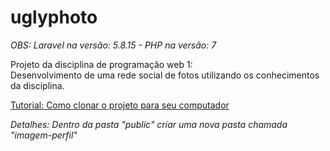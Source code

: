 # uglyphoto

<i>OBS: Laravel na versão: 5.8.15 - PHP na versão: 7</i>

Projeto da disciplina de programação web 1:  
Desenvolvimento de uma rede social de fotos utilizando os conhecimentos da disciplina.

[Tutorial: Como clonar o projeto para seu computador](https://medium.com/@mateusgalasso/laravel-importando-projetos-dc31a3488d04)

<i>Detalhes: Dentro da pasta "public" criar uma nova pasta chamada "imagem-perfil"</i>

